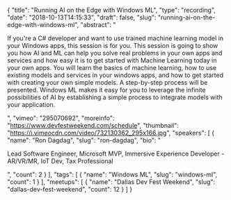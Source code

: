 {
  "title": "Running AI on the Edge with Windows ML",
  "type": "recording",
  "date": "2018-10-13T14:15:33",
  "draft": false,
  "slug": "running-ai-on-the-edge-with-windows-ml",
  "abstract": "<p>If you're a C# developer and want to use trained machine learning model in your Windows apps, this session is for you. This session is going to show you how AI and ML can help you solve real problems in your own apps and services and how easy it is to get started with Machine Learning today in your own apps. You will learn the basics of machine learning, how to use existing models and services in your windows apps, and how to get started with creating your own simple models. A step-by-step process will be presented. Windows ML makes it easy for you to leverage the infinite possibilities of AI by establishing a simple process to integrate models with your application.</p>",
  "vimeo": "295070692",
  "moreinfo": "https://www.devfestweekend.com/schedule",
  "thumbnail": "https://i.vimeocdn.com/video/732130362_295x166.jpg",
  "speakers": [
    {
      "name": "Ron Dagdag",
      "slug": "ron-dagdag",
      "bio": "<p>Lead Software Engineer, Microsoft MVP, Immersive Experience Developer - AR/VR/MR, IoT Dev, Tax Professional</p>",
      "count": 2
    }
  ],
  "tags": [
    {
      "name": "Windows ML",
      "slug": "windows-ml",
      "count": 1
    }
  ],
  "meetups": [
    {
      "name": "Dallas Dev Fest Weekend",
      "slug": "dallas-dev-fest-weekend",
      "count": 12
    }
  ]
}